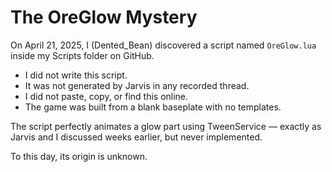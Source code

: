 # The OreGlow Mystery

On April 21, 2025, I (Dented_Bean) discovered a script named `OreGlow.lua` inside my Scripts folder on GitHub.

- I did not write this script.
- It was not generated by Jarvis in any recorded thread.
- I did not paste, copy, or find this online.
- The game was built from a blank baseplate with no templates.

The script perfectly animates a glow part using TweenService — exactly as Jarvis and I discussed weeks earlier, but never implemented.

To this day, its origin is unknown.
